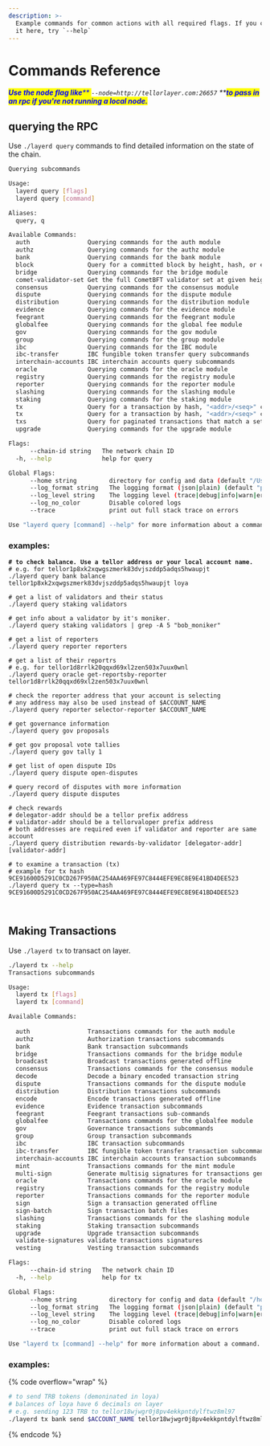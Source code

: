 ```yaml
---
description: >-
  Example commands for common actions with all required flags. If you can't find
  it here, try `--help`
---
```


# Commands Reference

_<mark style="color:blue;">**Use the node flag like**</mark><mark style="color:blue;">** **</mark><mark style="color:blue;">**`--node=http://tellorlayer.com:26657`**</mark><mark style="color:blue;">** **</mark><mark style="color:blue;">**to pass in an rpc if you're not running a local node.**</mark>_

## querying the RPC&#x20;

Use `./layerd query` commands to find detailed information on the state of the chain.

```bash
Querying subcommands

Usage:
  layerd query [flags]
  layerd query [command]

Aliases:
  query, q

Available Commands:
  auth                Querying commands for the auth module
  authz               Querying commands for the authz module
  bank                Querying commands for the bank module
  block               Query for a committed block by height, hash, or event(s)
  bridge              Querying commands for the bridge module
  comet-validator-set Get the full CometBFT validator set at given height
  consensus           Querying commands for the consensus module
  dispute             Querying commands for the dispute module
  distribution        Querying commands for the distribution module
  evidence            Querying commands for the evidence module
  feegrant            Querying commands for the feegrant module
  globalfee           Querying commands for the global fee module
  gov                 Querying commands for the gov module
  group               Querying commands for the group module
  ibc                 Querying commands for the IBC module
  ibc-transfer        IBC fungible token transfer query subcommands
  interchain-accounts IBC interchain accounts query subcommands
  oracle              Querying commands for the oracle module
  registry            Querying commands for the registry module
  reporter            Querying commands for the reporter module
  slashing            Querying commands for the slashing module
  staking             Querying commands for the staking module
  tx                  Query for a transaction by hash, "<addr>/<seq>" combination or comma-separated signatures in a committed block
  tx                  Query for a transaction by hash, "<addr>/<seq>" combination or comma-separated signatures in a committed block
  txs                 Query for paginated transactions that match a set of events
  upgrade             Querying commands for the upgrade module

Flags:
      --chain-id string   The network chain ID
  -h, --help              help for query

Global Flags:
      --home string         directory for config and data (default "/Users/sloetter/.layer")
      --log_format string   The logging format (json|plain) (default "plain")
      --log_level string    The logging level (trace|debug|info|warn|error|fatal|panic|disabled or '*:<level>,<key>:<level>') (default "info")
      --log_no_color        Disable colored logs
      --trace               print out full stack trace on errors

Use "layerd query [command] --help" for more information about a command.
```

### examples:

<pre class="language-bash"><code class="lang-bash"><strong># to check balance. Use a tellor address or your local account name.
</strong># e.g. for tellor1p8xk2xqwgszmerk83dvjszddp5adqs5hwaupjt
./layerd query bank balance tellor1p8xk2xqwgszmerk83dvjszddp5adqs5hwaupjt loya

# get a list of validators and their status
./layerd query staking validators

# get info about a validator by it's moniker. 
./layerd query staking validators | grep -A 5 "bob_moniker"

# get a list of reporters
./layerd query reporter reporters

# get a list of their reportrs
# e.g. for tellor1d8rrlk20qqxd69xl2zen503x7uux0wnl
./layerd query oracle get-reportsby-reporter tellor1d8rrlk20qqxd69xl2zen503x7uux0wnl

# check the reporter address that your account is selecting
# any address may also be used instead of $ACCOUNT_NAME
./layerd query reporter selector-reporter $ACCOUNT_NAME

# get governance information
./layerd query gov proposals

# get gov proposal vote tallies
./layerd query gov tally 1

# get list of open dispute IDs
./layerd query dispute open-disputes

# query record of disputes with more information
./layerd query dispute disputes

# check rewards
# delegator-addr should be a tellor prefix address
# validator-addr should be a tellorvaloper prefix address
# both addresses are required even if validator and reporter are same account
./layerd query distribution rewards-by-validator [delegator-addr] [validator-addr]

# to examine a transaction (tx)
# example for tx hash 9CE91600D5291C0CD267F950AC254AA469FE97C8444EFE9EC8E9E41BD4DEE523
./layerd query tx --type=hash 9CE91600D5291C0CD267F950AC254AA469FE97C8444EFE9EC8E9E41BD4DEE523


</code></pre>

## Making Transactions

Use `./layerd tx` to transact on layer.

```bash
./layerd tx --help
Transactions subcommands

Usage:
  layerd tx [flags]
  layerd tx [command]

Available Commands:
                      
  auth                Transactions commands for the auth module
  authz               Authorization transactions subcommands
  bank                Bank transaction subcommands
  bridge              Transactions commands for the bridge module
  broadcast           Broadcast transactions generated offline
  consensus           Transactions commands for the consensus module
  decode              Decode a binary encoded transaction string
  dispute             Transactions commands for the dispute module
  distribution        Distribution transactions subcommands
  encode              Encode transactions generated offline
  evidence            Evidence transaction subcommands
  feegrant            Feegrant transactions sub-commands
  globalfee           Transactions commands for the globalfee module
  gov                 Governance transactions subcommands
  group               Group transaction subcommands
  ibc                 IBC transaction subcommands
  ibc-transfer        IBC fungible token transfer transaction subcommands
  interchain-accounts IBC interchain accounts transaction subcommands
  mint                Transactions commands for the mint module
  multi-sign          Generate multisig signatures for transactions generated offline
  oracle              Transactions commands for the oracle module
  registry            Transactions commands for the registry module
  reporter            Transactions commands for the reporter module
  sign                Sign a transaction generated offline
  sign-batch          Sign transaction batch files
  slashing            Transactions commands for the slashing module
  staking             Staking transaction subcommands
  upgrade             Upgrade transaction subcommands
  validate-signatures validate transactions signatures
  vesting             Vesting transaction subcommands

Flags:
      --chain-id string   The network chain ID
  -h, --help              help for tx

Global Flags:
      --home string         directory for config and data (default "/home/spuddy/.layer")
      --log_format string   The logging format (json|plain) (default "plain")
      --log_level string    The logging level (trace|debug|info|warn|error|fatal|panic|disabled or '*:<level>,<key>:<level>') (default "info")
      --log_no_color        Disable colored logs
      --trace               print out full stack trace on errors

Use "layerd tx [command] --help" for more information about a command.
```

### examples:

{% code overflow="wrap" %}
```bash
# to send TRB tokens (demoninated in loya)
# balances of loya have 6 decimals on layer
# e.g. sending 123 TRB to tellor18wjwgr0j8pv4ekkpntdylftwz8ml97
./layerd tx bank send $ACCOUNT_NAME tellor18wjwgr0j8pv4ekkpntdylftwz8ml97 123000000loya --fees 5loya
```
{% endcode %}



